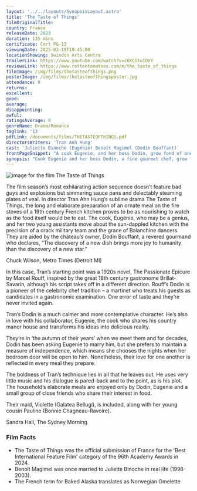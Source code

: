 ```yaml
---
layout: '../../layouts/SynopsisLayout.astro'
title: 'The Taste of Things'
filmOriginalTitle:
country: France
releaseDate: 2023
duration: 135 mins
certificate: Cert PG-13
viewingDate: 2025-03-19T19:45:00
locationShowing: Swindon Arts Centre
trailerLink: https://www.youtube.com/watch?v=cKKCGtoIOVY
reviewsLink: https://www.rottentomatoes.com/m/the_taste_of_things
filmImage: /img/films/thetasteofthings.png
posterImage: /img/films/thetasteofthingsposter.jpg
attendance: 0
returns:
excellent:
good:
average:
disappointing:
awful:
ratingsAverage: 0
genreName: Drama/Romance
taglink: '13'
pdfLink: /documents/films/THETASTEOFTHINGS.pdf
directorsWriters: 'Tran Anh Hung'
cast: 'Juliette Binoche (Eugénie) Benoît Magimel (Dodin Bouffant)'
frontPageSnippet: "A cook Eugenie, and her boss Dodin, grow fond of one another over 20 years, and their romance gives rise to dishes that impress even the world's most illustrious chefs."
synopsis: "Cook Eugénie and her boss Dodin, a fine gourmet chef, grow fond of one another over 20 years, and their romance gives rise to dishes that impress even the world's most illustrious chefs.  When Dodin is faced with Eugénie's reluctance to commit, he begins to cook for her…"
---
```


![image for the film The Taste of Things](/img/films/thetasteofthings.png)

The film season’s most exhilarating action sequence doesn’t feature bad guys and explosions but simmering sauce pans and delectably steaming plates of veal. In director Tran Ahn Hung’s sublime drama The Taste of Things, the long and elaborate preparation of an ornate meal on the fire stoves of a 19th century French kitchen proves to be as nourishing to watch as the food itself would be to eat.
The cook, Eugénie, who may be a genius, and her two young assistants move about the sun-dappled kitchen with the precision of a crack military team and the grace of Balanchine dancers. They are aided by the château’s owner, Dodin Bouffant, a revered gourmand who declares, “The discovery of a new dish brings more joy to humanity than the discovery of a new star.”

<div class="review__author review__author--review1"> 
Chuck Wilson, Metro Times (Detroit MI)
</div>

In this case, Tran’s starting point was a 1920s novel, The Passionate Epicure by Marcel Rouff, inspired by the great 18th century gastronome Brillat-Savarin, although his script takes off in a different direction. Rouff’s Dodin is a pioneer of the celebrity chef tradition – a martinet who treats his guests as candidates in a gastronomic examination. One error of taste and they’re never invited again.

Tran’s Dodin is a much calmer and more contemplative character. He’s also in love with his collaborator, Eugenie, the cook who shares his country manor house and transforms his ideas into delicious reality.

They’re in ‘the autumn of their years’ when we meet them and for decades, Dodin has been asking Eugenie to marry him, but she prefers to maintain a measure of independence, which means she chooses the nights when her bedroom door will be open to him. Nonetheless, their love for one another is reflected in every meal they prepare.

The boldness of Tran’s technique lies in all that he leaves out. He uses very little music and his dialogue is pared-back and to the point, as is his plot. The household’s elaborate meals are enjoyed only by Dodin, Eugenie and a small group of close friends who share their interest in food.

Their maid, Violette (Galatea Bellugi), is included, along with her young cousin Pauline (Bonnie Chagneau-Ravoire).

<div class="review__author"> 
Sandra Hall, The Sydney Morning 
</div>

### Film Facts

-   The Taste of Things was the official submission of France for the 'Best International Feature Film' category of the 96th Academy Awards in 2024.
-   Benoît Magimel was once married to Juliette Binoche in real life (1998-2003).
-   The French term for Baked Alaska translates as Norwegian Omelette
